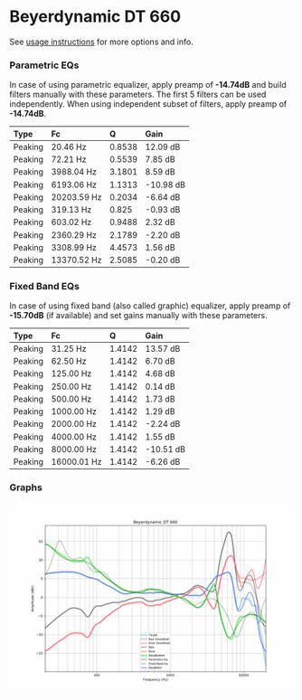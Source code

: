 # Beyerdynamic DT 660
See [usage instructions](https://github.com/jaakkopasanen/AutoEq#usage) for more options and info.

### Parametric EQs
In case of using parametric equalizer, apply preamp of **-14.74dB** and build filters manually
with these parameters. The first 5 filters can be used independently.
When using independent subset of filters, apply preamp of **-14.74dB**.

| Type    | Fc          |      Q | Gain      |
|:--------|:------------|:-------|:----------|
| Peaking | 20.46 Hz    | 0.8538 | 12.09 dB  |
| Peaking | 72.21 Hz    | 0.5539 | 7.85 dB   |
| Peaking | 3988.04 Hz  | 3.1801 | 8.59 dB   |
| Peaking | 6193.06 Hz  | 1.1313 | -10.98 dB |
| Peaking | 20203.59 Hz | 0.2034 | -6.64 dB  |
| Peaking | 319.13 Hz   | 0.825  | -0.93 dB  |
| Peaking | 603.02 Hz   | 0.9488 | 2.32 dB   |
| Peaking | 2360.29 Hz  | 2.1789 | -2.20 dB  |
| Peaking | 3308.99 Hz  | 4.4573 | 1.56 dB   |
| Peaking | 13370.52 Hz | 2.5085 | -0.20 dB  |

### Fixed Band EQs
In case of using fixed band (also called graphic) equalizer, apply preamp of **-15.70dB**
(if available) and set gains manually with these parameters.

| Type    | Fc          |      Q | Gain      |
|:--------|:------------|:-------|:----------|
| Peaking | 31.25 Hz    | 1.4142 | 13.57 dB  |
| Peaking | 62.50 Hz    | 1.4142 | 6.70 dB   |
| Peaking | 125.00 Hz   | 1.4142 | 4.68 dB   |
| Peaking | 250.00 Hz   | 1.4142 | 0.14 dB   |
| Peaking | 500.00 Hz   | 1.4142 | 1.73 dB   |
| Peaking | 1000.00 Hz  | 1.4142 | 1.29 dB   |
| Peaking | 2000.00 Hz  | 1.4142 | -2.24 dB  |
| Peaking | 4000.00 Hz  | 1.4142 | 1.55 dB   |
| Peaking | 8000.00 Hz  | 1.4142 | -10.51 dB |
| Peaking | 16000.01 Hz | 1.4142 | -6.26 dB  |

### Graphs
![](./Beyerdynamic%20DT%20660.png)